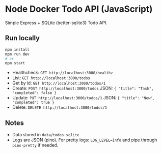 # Node Docker Todo API (JavaScript)

Simple Express + SQLite (better-sqlite3) Todo API.

## Run locally

```bash
npm install
npm run dev
# or
npm start
```

- Healthcheck: `GET http://localhost:3000/healthz`
- List: `GET http://localhost:3000/todos`
- Get by id: `GET http://localhost:3000/todos/1`
- Create: `POST http://localhost:3000/todos` JSON: `{ "title": "Task", "completed": false }`
- Update: `PUT http://localhost:3000/todos/1` JSON: `{ "title": "New", "completed": true }`
- Delete: `DELETE http://localhost:3000/todos/1`

## Notes
- Data stored in `data/todos.sqlite`
- Logs are JSON (pino). For pretty logs: `LOG_LEVEL=info` and pipe through `pino-pretty` if needed.
